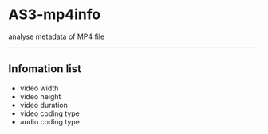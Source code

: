 AS3-mp4info
===========
analyse metadata of MP4 file
***
Infomation list
-------------
* video width
* video height
* video duration
* video coding type
* audio coding type
